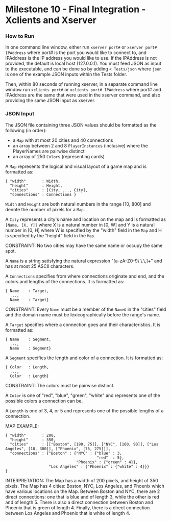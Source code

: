 # Milestone 10 - Final Integration - Xclients and Xserver  

### How to Run

In one command line window, either run `xserver port#` or `xserver port# IPAddress` where port# is the port you would like to connect to, and IPAddress is the IP address you would like to use. If the IPAddress is not provided, the default is local host (127.0.0.1). You must feed JSON as input to the executable, and can be done so by adding `< Tests/json` where `json` is one of the example JSON inputs within the Tests folder.

Then, within 80 seconds of running xserver, in a separate command line window run `xclients port#` or `xclients port# IPAddress` where port# and IPAddress are the same that were used in the xserver command, and also providing the same JSON input as xserver.

### JSON Input

The JSON file containing three JSON values should be formatted as the following (in order):  

- a `Map` with at most 20 cities and 40 connections
- an array between 2 and 8 `PlayerInstance`s (inclusive) where the PlayerNames are pairwise distinct
- an array of 250 `Color`s (representing cards)

A `Map` represents the logical and visual layout of a game map and is formatted as:  
```
{ "width"       : Width,  
  "height"      : Height,    
  "cities"      : [City, ..., City],    
  "connections" : Connections }
```
 
`Width` and `Height` are both natural numbers in the range [10, 800] and denote the number of pixels for a `Map`.  

A `City` represents a city's name and location on the map and is formatted as `[Name, [X, Y]]` where X is a natural number in [0, W] and Y is a natural number in [0, H] where W is specified by the "width" field in the `Map` and H is specified by the "height" field in the `Map`.  

CONSTRAINT: No two cities may have the same name or occupy the same spot.  

A `Name` is a string satisfying the natural expression "[a-zA-Z0-9\\ \\.\\,]+" and has at most 25 ASCII characters.  

A `Connections` specifies from where connections originate and end, and the colors and lengths of the connections. It is formatted as:
```
{ Name    : Target,
  ...,
  Name    : Target}
```

CONSTRAINT: Every `Name` must be a member of the `Name`s in the "cities" field and the domain name must be lexicographically before the range's name.

A `Target` specifies where a connection goes and their characteristics. It is formatted as:  

```
{ Name    : Segment,
  ...,
  Name    : Segment}
```  

A `Segment` specifies the length and color of a connection. It is formatted as:

```
{ Color   : Length,
  ...,
  Color   : Length}
```

CONSTRAINT: The colors must be pairwise distinct.

A `Color` is one of "red", "blue", "green", "white" and represents one of the possible colors a connection can be.  

A `Length` is one of 3, 4, or 5 and represents one of the possible lengths of a connection.  

MAP EXAMPLE:

```
{ "width"       : 200,
  "height"      : 350,
  "cities"      : [["Boston", [190, 75]], ["NYC", [160, 90]], ["Los Angeles", [10, 300]], ["Phoenix", [75, 275]]],
  "connections" : {"Boston" : {"NYC" : {"blue" : 3,
                                        "red"  : 5},
                               "Phoenix" : {"green" : 4}},
                   "Los Angeles" : {"Phoenix" : {"white" : 4}}}
}
```

INTERPRETATION: The Map has a width of 200 pixels, and height of 350 pixels. The Map has 4 cities: Boston, NYC, Los Angeles, and Phoenix which have various locations on the Map. Between Boston and NYC, there are 2 direct connections: one that is blue and of length 3, while the other is red and of length 5. There is also a direct connection between Boston and Phoenix that is green of length 4. Finally, there is a direct connection between Los Angeles and Phoenix that is white of length 4.
